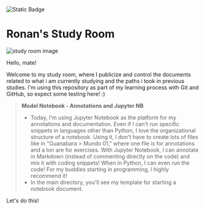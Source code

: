 ![Static Badge](https://img.shields.io/badge/status-on%20going-purple)

# Ronan's Study Room
![study room image](https://img.freepik.com/premium-photo/cozy-reading-nook-with-comfortable-chairs-bookshelves-inviting-students_741910-47561.jpg?size=626&ext=jpg&ga=GA1.1.1618076671.1697857789&semt=ais)

Hello, mate!

Welcome to my study room, where I publicize and control the documents related to what i am currently studying and the paths i took in previous studies. I'm using this repository as part of my learning process with Git and GitHub, so expect some testing here! :)

>**Model Notebook - Annotations and Jupyter NB**
>
>- Today, I'm using Jupyter Notebook as the platform for my annotations and documentation. Even if I can't run specific snippets in languages other than Python, I love the organizational structure of a notebook. Using it, I don't have to create lots of files like in "Guanabara > Mundo 01," where one file is for annotations and a ton are for exercises. With Jupyter Notebook, I can annotate in Markdown (instead of commenting directly on the code) and mix it with coding snippets! When in Python, I can even run the code! For my buddies starting in programming, I highly recommend it!
>- In the main directory, you'll see my template for starting a notebook document.

Let's do this!